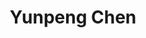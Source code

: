 ---
# Display name
title: Yunpeng Chen

# Username (this should match the folder name)
authors:
- admin

# Is this the primary user of the site?
superuser: true

# Role/position
role: Graduate student in Economics

# Organizations/Affiliations
organizations:
- name: 
  url: 

bio: My primary research interest lies in labor economics, especially including unemployment and inequality.
# # Short bio (displayed in user profile at end of posts)
# bio: My research interests include distributed robotics, mobile computing and programmable matter.

interests:
- Labor (Macro & Applied & Behavioral, Demographic Changes, Discrimination and Inequality, Unemployment)
- Macro

education:
  courses:
  - course: BSc in Physics
    institution: Zhengzhou University, China
    year: 
  - course: 
    institution: 
    year: 
# Social/Academic Networking
# For available icons, see: https://sourcethemes.com/academic/docs/page-builder/#icons
#   For an email link, use "fas" icon pack, "envelope" icon, and a link in the
#   form "mailto:your-email@example.com" or "#contact" for contact widget.
social:
- icon: envelope
  icon_pack: fas
  link: cheny.inbox@gmail.com
- icon: 
  icon_pack: fab
  link: 
- icon: 
  icon_pack: ai
  link: 
- icon: github
  icon_pack: fab
  link: https://github.com/ypgchen
- icon: cv
  icon_pack: ai
  link: https://jlperla.github.io/CV/perla_cv.pdf

# Enter email to display Gravatar (if Gravatar enabled in Config)
email: ""

# Organizational groups that you belong to (for People widget)
#   Set this to `[]` or comment out if you are not using People widget.
# user_groups:
# - Researchers
# - Visitors
---